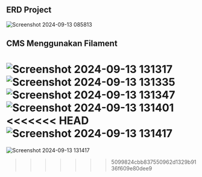 ## ERD Project

![Screenshot 2024-09-13 085813](https://github.com/user-attachments/assets/a670448a-4183-43a3-9903-b38e53242f81)

## CMS Menggunakan Filament

![Screenshot 2024-09-13 131317](https://github.com/user-attachments/assets/d3892e66-5bec-4fd7-8718-33d02b7a77eb)
![Screenshot 2024-09-13 131335](https://github.com/user-attachments/assets/f53e7d53-7504-4508-b2ae-26d8dfdc90e6)
![Screenshot 2024-09-13 131347](https://github.com/user-attachments/assets/b96faee9-65b5-4a22-b2c6-8c50fb6c5551)
![Screenshot 2024-09-13 131401](https://github.com/user-attachments/assets/e2f75549-89ed-45a0-ae9a-aefbab92d1ba)
<<<<<<< HEAD
![Screenshot 2024-09-13 131417](https://github.com/user-attachments/assets/3aee90fd-9f0e-4ec7-b3dd-98c646367418)
=======
![Screenshot 2024-09-13 131417](https://github.com/user-attachments/assets/3aee90fd-9f0e-4ec7-b3dd-98c646367418)
>>>>>>> 5099824cbb837550962d1329b9136f609e80dee9
